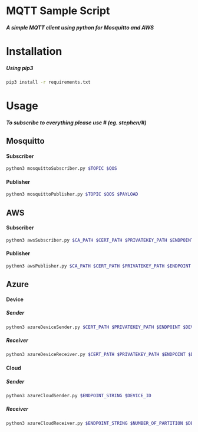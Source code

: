 # MQTT Sample Script
##### A simple MQTT client using python for Mosquitto and AWS

# Installation
##### Using pip3
```bash
pip3 install -r requirements.txt
```

# Usage
##### To subscribe to everything please use # (eg. stephen/#)
## Mosquitto

#### Subscriber
```bash
python3 mosquittoSubscriber.py $TOPIC $QOS
```

#### Publisher
```bash
python3 mosquittoPublisher.py $TOPIC $QOS $PAYLOAD
```


## AWS


#### Subscriber
```bash
python3 awsSubscriber.py $CA_PATH $CERT_PATH $PRIVATEKEY_PATH $ENDPOINT $TOPIC $QOS
```

#### Publisher
```bash
python3 awsPublisher.py $CA_PATH $CERT_PATH $PRIVATEKEY_PATH $ENDPOINT $TOPIC $QOS $PAYLOAD
```
 
## Azure

#### Device

##### Sender
```bash
python3 azureDeviceSender.py $CERT_PATH $PRIVATEKEY_PATH $ENDPOINT $DEVICE_ID $TOPIC

``` 
##### Receiver
```bash
python3 azureDeviceReceiver.py $CERT_PATH $PRIVATEKEY_PATH $ENDPOINT $DEVICE_ID

```

#### Cloud

##### Sender
```bash
python3 azureCloudSender.py $ENDPOINT_STRING $DEVICE_ID
```

##### Receiver
```bash
python3 azureCloudReceiver.py $ENDPOINT_STRING $NUMBER_OF_PARTITION $DEVICE_ID (optional)
```
